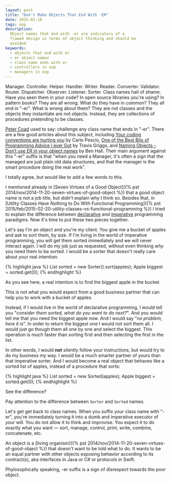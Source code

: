 ```yaml
---
layout: post
title: "Don't Make Objects That End With -ER"
date: 2015-02-10
tags: oop
description:
  Object names that end with -er are indicators of a
  flawed design in terms of object thinking and should be
  avoided
keywords:
  - objects that end with er
  - er object names
  - class name ends with er
  - controllers in oop
  - managers in oop
---
```


Manager. Controller. Helper. Handler. Writer. Reader. Converter. Validator.
Router. Dispatcher. Observer. Listener. Sorter.
Class names hall of shame. Have you seen them in your code?
In open source libraries you're using? In pattern books? They are all wrong.
What do they have in common? They all end in "-er". What is wrong about them?
They are not classes and the objects they instantiate are not objects.
Instead, they are collections of procedures pretending to be classes.

<!--more-->

[Peter Coad](http://en.wikipedia.org/wiki/Peter_Coad)
used to say: challenge any class name that ends in "-er". There
are a few good articles about this subject, including
[Your coding conventions are hurting you](http://www.carlopescio.com/2011/04/your-coding-conventions-are-hurting-you.html)
by Carlo Pescio,
[One of the Best Bits of Programming Advice I ever Got](http://objology.blogspot.com/2011/09/one-of-best-bits-of-programming-advice.html)
by Travis Griggs,
and [Naming Objects – Don’t use ER in your object names](http://www.benhallbenhall.com/2013/01/naming-objects-er-object-names/)
by Ben Hall.
Their main argument against this "-er" suffix is that "when you need a Manager,
it's often a sign that the managed are just plain old data structures,
and that the manager is the smart procedure doing the real work".

I totally agree, but would like to add a few words to this.

I mentioned already in [Seven Virtues of a Good Object]({% pst 2014/nov/2014-11-20-seven-virtues-of-good-object %})
that a good object name is not a job title, but didn't explain why I think so.
Besides that, in [Utility Classes Have Nothing to Do With Functional Programming]({% pst 2015/feb/2015-02-20-utility-classes-vs-functional-programming %})
I tried to explain the difference between
[declarative](http://en.wikipedia.org/wiki/Declarative_programming) and
[imperative](http://en.wikipedia.org/wiki/Imperative_programming) programming paradigms.
Now it's time to put these two pieces together.

Let's say I'm an object and you're my client. You give me a bucket of apples
and ask to sort them, by size. If I'm living in the world of imperative programming,
you will get them sorted immediately and we will never interact again.
I will do my job just as requested, without even thinking _why_ you need
them to be sorted. I would be a sorter that doesn't really care about your real intention:

{% highlight java %}
List<Apple> sorted = new Sorter().sort(apples);
Apple biggest = sorted.get(0);
{% endhighlight %}

As you see here, a real intention is to find the biggest apple in the bucket.

This is not what you would expect from a good business partner
that can help you to work with a bucket of apples.

Instead, if I would live in the world of declarative programming, I would
tell you "_consider them sorted, what do you want to do next?_". And you
would tell me that you need the biggest apple now. And I would say
"_no problem, here it is_". In order to return the biggest one I would not
sort them all. I would just go though them all one by one and select the
biggest. This operation is much faster than sorting first and then selecting
the first in the list.

In other words, I would **not** silently follow your instructions, but would
try to do my business my way. I would be a much smarter partner of yours
than that imperative sorter. And I would become a real object that behaves
like a sorted list of apples, instead of a procedure that sorts:

{% highlight java %}
List<Apple> sorted = new Sorted(apples);
Apple biggest = sorted.get(0);
{% endhighlight %}

See the difference?

Pay attention to the difference between `Sorter` and `Sorted` names.

Let's get get back to class names. When you suffix your class name with "-er",
you're immediately turning it into a dumb and imperative executor of _your_ will.
You do not allow it to think and improvise. You expect it to do exactly
what you want &mdash; sort, manage, control, print, write, combine, concatenate, etc.

An object is a [living organism]({% pst 2014/nov/2014-11-20-seven-virtues-of-good-object %})
that doesn't want to be told what to do. It wants to be an equal partner with
other objects exposing behavior according to its contract(s), aka
interfaces in Java or C# or protocols in Swift.

Phylosophically speaking, -er suffix is a sign of disrespect towards the poor object.
